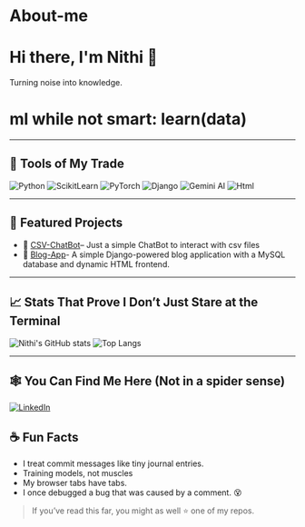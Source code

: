# About-me
# Hi there, I'm Nithi 👋

Turning noise into knowledge.

# ml while not smart: learn(data)

---

## 🔨 Tools of My Trade
![Python](https://img.shields.io/badge/-Python-3776AB?style=flat-square&logo=pythonFlow)
![ScikitLearn](https://img.shields.io/badge/-Scikit_learn-F7931E?style=flat-square&logo=scikit-learn&logoColor=whiteMaker)
![PyTorch](https://img.shields.io/badge/-PyTorch-EE4C2C?style=flat-square&logo=pytorch&logoColor=whitedown)
![Django](https://img.shields.io/badge/-Django-092E20?style=flat-square&logo=djangodown:** )
![Gemini AI](https://img.shields.io/badge/-Gemini_AI-4285F4?style=flat-square&logo=google-cloud&Keras:** )
![Html](https://camo.githubusercontent.com/c0f60c84bd23525a0f1e5972ff5052f878eb4104e88b347b7f0004d0e6ad8898/68747470733a2f2f696d672e736869656c64732e696f2f62616467652f2d48544d4c352d4533344632363f7374796c653d666c61742d737175617265266c6f676f3d68746d6c35266c6f676f436f6c6f723d7768697465)


---

## 📌 Featured Projects
- 🔹 [CSV-ChatBot](https://github.com/MadeForMoney/Intelligent-CSV-Assistant-LLM-Powered.git)– Just a simple ChatBot to interact with csv files
- 🔹 [Blog-App](https://github.com/MadeForMoney/Blog-app)- A simple Django-powered blog application with a MySQL database and dynamic HTML frontend.


---

## 📈 Stats That Prove I Don’t Just Stare at the Terminal
![Nithi's GitHub stats](https://github-readme-stats.vercel.app/api?username=MadeForMoney&show_icons=true&theme=radical&cache_seconds=43200)
![Top Langs](https://github-readme-stats.vercel.app/api/top-langs/?username=MadeForMoney&layout=compact&langs_count=10&hide_progress=false&theme=radical&cache_seconds=43200)


---

## 🕸️ You Can Find Me Here (Not in a spider sense)
[![LinkedIn](https://img.shields.io/badge/-LinkedIn-blue?style=flat-square&logo=linkedin)](www.linkedin.com/in/nithilanm23/)




## ☕ Fun Facts
- I treat commit messages like tiny journal entries.
- Training models, not muscles
- My browser tabs have tabs.
- I once debugged a bug that was caused by a comment. 😵

> If you’ve read this far, you might as well ⭐ one of my repos.

<!--
**MadeForMoney/MadeForMoney** is a ✨ _special_ ✨ repository because its `README.md` (this file) appears on your GitHub profile.

Here are some ideas to get you started:

- 🔭 I’m currently working on ...
- 🌱 I’m currently learning ...
- 👯 I’m looking to collaborate on ...
- 🤔 I’m looking for help with ...
- 💬 Ask me about ...
- 📫 How to reach me: ...
- 😄 Pronouns: ...
- ⚡ Fun fact: ...
-->
